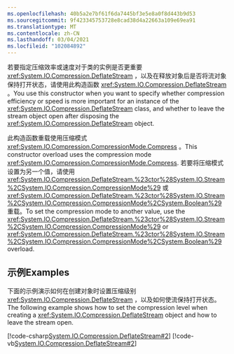 ```yaml
---
ms.openlocfilehash: 40b5a2e7bf61f6da7445bf3e5e8a0f8d443b9d53
ms.sourcegitcommit: 9f423345753728e8cad38d4a22663a109e69ea91
ms.translationtype: MT
ms.contentlocale: zh-CN
ms.lasthandoff: 03/04/2021
ms.locfileid: "102084892"
---
```

<span data-ttu-id="b546a-101">若要指定压缩效率或速度对于类的实例是否更重要 <xref:System.IO.Compression.DeflateStream> ，以及在释放对象后是否将流对象保持打开状态，请使用此构造函数 <xref:System.IO.Compression.DeflateStream> 。</span><span class="sxs-lookup"><span data-stu-id="b546a-101">You use this constructor when you want to specify whether compression efficiency or speed is more important for an instance of the <xref:System.IO.Compression.DeflateStream> class, and whether to leave the stream object open after disposing the <xref:System.IO.Compression.DeflateStream> object.</span></span>

<span data-ttu-id="b546a-102">此构造函数重载使用压缩模式 <xref:System.IO.Compression.CompressionMode.Compress> 。</span><span class="sxs-lookup"><span data-stu-id="b546a-102">This constructor overload uses the compression mode <xref:System.IO.Compression.CompressionMode.Compress>.</span></span> <span data-ttu-id="b546a-103">若要将压缩模式设置为另一个值，请使用 <xref:System.IO.Compression.DeflateStream.%23ctor%28System.IO.Stream%2CSystem.IO.Compression.CompressionMode%29> 或 <xref:System.IO.Compression.DeflateStream.%23ctor%28System.IO.Stream%2CSystem.IO.Compression.CompressionMode%2CSystem.Boolean%29> 重载。</span><span class="sxs-lookup"><span data-stu-id="b546a-103">To set the compression mode to another value, use the <xref:System.IO.Compression.DeflateStream.%23ctor%28System.IO.Stream%2CSystem.IO.Compression.CompressionMode%29> or <xref:System.IO.Compression.DeflateStream.%23ctor%28System.IO.Stream%2CSystem.IO.Compression.CompressionMode%2CSystem.Boolean%29> overload.</span></span>

## <a name="examples"></a><span data-ttu-id="b546a-104">示例</span><span class="sxs-lookup"><span data-stu-id="b546a-104">Examples</span></span>

<span data-ttu-id="b546a-105">下面的示例演示如何在创建对象时设置压缩级别 <xref:System.IO.Compression.DeflateStream> ，以及如何使流保持打开状态。</span><span class="sxs-lookup"><span data-stu-id="b546a-105">The following example shows how to set the compression level when creating a <xref:System.IO.Compression.DeflateStream> object and how to leave the stream open.</span></span>

[!code-csharp[System.IO.Compression.DeflateStream#2](~/samples/snippets/csharp/VS_Snippets_CLR_System/system.io.compression.deflatestream/cs/program2.cs#2)]
[!code-vb[System.IO.Compression.DeflateStream#2](~/samples/snippets/visualbasic/VS_Snippets_CLR_System/system.io.compression.deflatestream/vb/program2.vb#2)]
